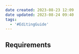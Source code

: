 ```yaml
---
date created: 2023-08-23 12:09
date updated: 2023-08-24 09:40
tags:
  - '#EditingGuide'
---
```


## Requirements

